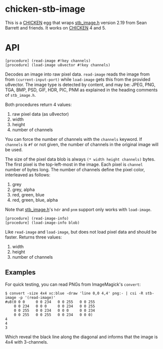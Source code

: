  [CHICKEN]: http://call-cc.org
  [stb_image.h]: https://github.com/nothings/stb

# chicken-stb-image

This is a [CHICKEN] egg that wraps [stb_image.h] version 2.19 from
Sean Barrett and friends. It works on [CHICKEN] 4 and 5.

# API

    [procedure] (read-image #!key channels)
    [procedure] (load-image u8vector #!key channels)

Decodes an image into raw pixel data. `read-image` reads the image
from from `(current-input-port)` while `load-image` gets this from the
provided u8vector. The image type is detected by content, and may be:
JPEG, PNG, TGA, BMP, PSD, GIF, HDR, PIC, PNM as explained in the
heading comments of `stb_image.h`.

Both procedures return 4 values:

1. raw pixel data (as u8vector)
2. width
3. height
4. number of channels

You can force the number of channels with the `channels` keyword. If
`channels` is `#f` or not given, the number of channels in the
original image will be used.

The size of the pixel data blob is always `(* width height channels)`
bytes. The first pixel is the top-left-most in the image. Each pixel
is `channel` number of bytes long. The number of channels define the
pixel color, interleaved as follows:

1. grey
2. grey, alpha
3. red, green, blue
4. red, green, blue, alpha

Note that [stb_image.h]'s `hdr` and `pnm` support only works with
`load-image`.

    [procedure] (read-image-info)
	[procedure] (load-image-info blob)

Like `read-image` and `load-image`, but does not load pixel data and
should be faster. Returns three values:

1. width
2. height
3. number of channels

## Examples

For quick testing, you can read PNGs from ImageMagick's `convert`:

    $ convert -size 4x4 xc:blue -draw 'line 0,0 4,4' png:- | csi -R stb-image -p '(read-image)'
    #u8(0 0 0     0 0 234   0 0 255   0 0 255
        0 0 234   0 0 0     0 0 234   0 0 255
        0 0 255   0 0 234   0 0 0     0 0 234
        0 0 255   0 0 255   0 0 234   0 0 0)
    4
    4
    3

Which reveal the black line along the diagonal and informs that the
image is 4x4 with 3-channels.
